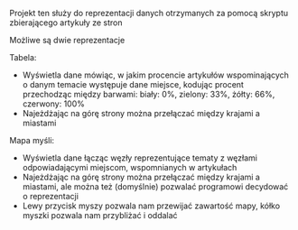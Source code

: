 Projekt ten służy do reprezentacji danych otrzymanych za pomocą skryptu zbierającego artykuły ze stron

Możliwe są dwie reprezentacje

Tabela:

* Wyświetla dane mówiąc, w jakim procencie artykułów wspominających o danym temacie występuje dane miejsce, kodując procent przechodząc między barwami: biały: 0%, zielony: 33%, żółty: 66%, czerwony: 100%
* Najeżdżając na górę strony można przełączać między krajami a miastami

Mapa myśli:

* Wyświetla dane łącząc węzły reprezentujące tematy z węzłami odpowiadającymi miejscom, wspomnianych w artykułach
* Najeżdżając na górę strony można przełączać między krajami a miastami, ale można też (domyślnie) pozwalać programowi decydować o reprezentacji 
* Lewy przycisk myszy pozwala nam przewijać zawartość mapy, kółko myszki pozwala nam przybliżać i oddalać

